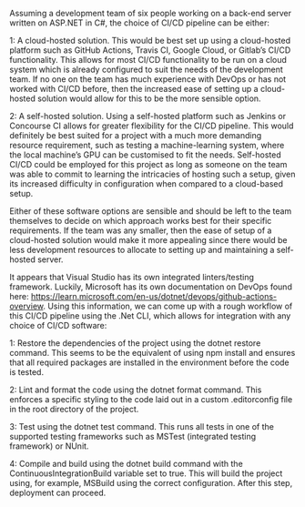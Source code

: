 Assuming a development team of six people working on a back-end server written on ASP.NET in C#, the choice of CI/CD pipeline can be either:

1: A cloud-hosted solution. 
This would be best set up using a cloud-hosted platform such as GitHub Actions, Travis CI, Google Cloud, or Gitlab’s CI/CD functionality. This allows for most CI/CD functionality to be run on a cloud system which is already configured to suit the needs of the development team. If no one on the team has much experience with DevOps or has not worked with CI/CD before, then the increased ease of setting up a cloud-hosted solution would allow for this to be the more sensible option.

2: A self-hosted solution.
Using a self-hosted platform such as Jenkins or Concourse CI allows for greater flexibility for the CI/CD pipeline. This would definitely be best suited for a project with a much more demanding resource requirement, such as testing a machine-learning system, where the local machine’s GPU can be customised to fit the needs. Self-hosted CI/CD could be employed for this project as long as someone on the team was able to commit to learning the intricacies of hosting such a setup, given its increased difficulty in configuration when compared to a cloud-based setup.

Either of these software options are sensible and should be left to the team themselves to decide on which approach works best for their specific requirements. If the team was any smaller, then the ease of setup of a cloud-hosted solution would make it more appealing since there would be less development resources to allocate to setting up and maintaining a self-hosted server.


It appears that Visual Studio has its own integrated linters/testing framework. Luckily, Microsoft has its own documentation on DevOps found here: https://learn.microsoft.com/en-us/dotnet/devops/github-actions-overview. Using this information, we can come up with a rough workflow of this CI/CD pipeline using the .Net CLI, which allows for integration with any choice of CI/CD software:

1: Restore the dependencies of the project using the dotnet restore command. This seems to be the equivalent of using npm install and ensures that all required packages are installed in the environment before the code is tested.

2: Lint and format the code using the dotnet format command. This enforces a specific styling to the code laid out in a custom .editorconfig file in the root directory of the project.

3: Test using the dotnet test command. This runs all tests in one of the supported testing frameworks such as MSTest (integrated testing framework) or NUnit.

4: Compile and build using the dotnet build command with the ContinuousIntegrationBuild variable set to true. This will build the project using, for example, MSBuild using the correct configuration. After this step, deployment can proceed.
